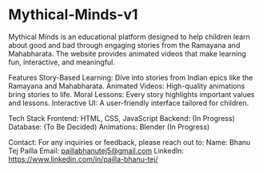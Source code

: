 # Mythical-Minds-v1
Mythical Minds is an educational platform designed to help children learn about good and bad through engaging stories from the Ramayana and Mahabharata. The website provides animated videos that make learning fun, interactive, and meaningful.

Features
Story-Based Learning: Dive into stories from Indian epics like the Ramayana and Mahabharata.
Animated Videos: High-quality animations bring stories to life.
Moral Lessons: Every story highlights important values and lessons.
Interactive UI: A user-friendly interface tailored for children.

Tech Stack
Frontend: HTML, CSS, JavaScript
Backend: (In Progress)
Database: (To Be Decided)
Animations: Blender (In Progress)

Contact:
For any inquiries or feedback, please reach out to:
Name: Bhanu Tej Pailla
Email: paillabhanutej5@gmail.com
LinkedIn: https://www.linkedin.com/in/pailla-bhanu-tej/

